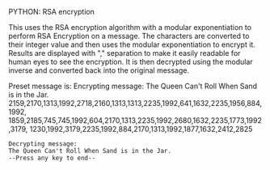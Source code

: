 PYTHON: RSA encryption

  This uses the RSA encryption algorithm with a modular exponentiation to perform RSA Encryption on a message.
  The characters are converted to their integer value and then uses the modular exponentiation to encrypt it.
  Results are displayed with "," separation to make it easily readable for human eyes to see the encryption.
  It is then decrypted using the modular inverse and converted back into the original message.
  
  Preset message is:
    Encrypting message: The Queen Can't Roll When Sand is in the Jar.
    2159,2170,1313,1992,2718,2160,1313,1313,2235,1992,641,1632,2235,1956,884,1992,
    1859,2185,745,745,1992,604,2170,1313,2235,1992,2680,1632,2235,1773,1992,3179,
    1230,1992,3179,2235,1992,884,2170,1313,1992,1877,1632,2412,2825

    Decrypting message:
    The Queen Can't Roll When Sand is in the Jar.
    --Press any key to end--
